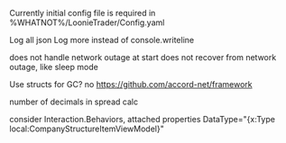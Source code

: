 ﻿Currently initial config file is required
in %WHATNOT%/LoonieTrader/Config.yaml

Log all json
Log more instead of console.writeline

does not handle network outage at start
does not recover from network outage, like sleep mode

Use structs for GC? no
https://github.com/accord-net/framework

number of decimals in spread calc

consider Interaction.Behaviors, attached properties DataType="{x:Type local:CompanyStructureItemViewModel}"